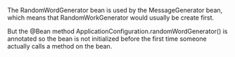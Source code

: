 The RandomWordGenerator bean is used by the MessageGenerator bean, which means that RandomWorkGenerator would usually 
be create first.

But the @Bean method ApplicationConfiguration.randomWordGenerator() is annotated so the bean is not initialized before 
the first time someone actually calls a method on the bean.  
